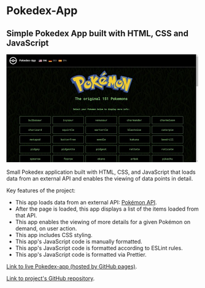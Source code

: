 # Pokedex-App

## Simple Pokedex App built with HTML, CSS and JavaScript

![](img\app-screenshot-500-main.jpg)

Small Pokedex application built with HTML, CSS, and JavaScript that loads
data from an external API and enables the viewing of data points in detail.


Key features of the project:


* This app loads data from an external API: [Pokémon API](https://pokeapi.co/).
* After the page is loaded, this app displays a list of the items loaded from that API.
* This app enables the viewing of more details for a given Pokémon on demand, on user action.
* This app includes CSS styling.
* This app's JavaScript code is manually formatted.
* This app's JavaScript code is formatted according to ESLint rules.
* This app's JavaScript code is formatted via Prettier.



[Link to live Pokedex-app (hosted by GitHub pages)](https://dfinquel.github.io/Pokedex-App/).


[Link to project's GitHub repository](https://github.com/dfinquel/Pokedex-App).

